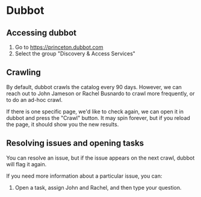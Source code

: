 # Dubbot

## Accessing dubbot

1. Go to https://princeton.dubbot.com
1. Select the group "Discovery & Access Services"


## Crawling

By default, dubbot crawls the catalog every 90 days.  However, we can reach out to John Jameson or Rachel Busnardo to crawl more frequently,
or to do an ad-hoc crawl.

If there is one specific page, we'd like to check again, we can open it in dubbot and press the "Crawl" button.  It may spin forever, but
if you reload the page, it should show you the new results.

## Resolving issues and opening tasks

You can resolve an issue, but if the issue appears on the next crawl, dubbot will flag it again.

If you need more information about a particular issue, you can:
1. Open a task, assign John and Rachel, and then type your question.
